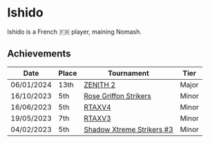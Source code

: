 # Ishido

Ishido is a French :fr: player, maining Nomash.

## Achievements

|Date|Place|Tournament|Tier|
|-|-|-|-|
| 06/01/2024 | 13th | [ZENITH 2](../../tournaments/misc/zenith2.md) | Major |
| 16/10/2023 | 5th |[Rose Griffon Strikers](../../tournaments/misc/rosegriffon.md) | Minor |
| 16/06/2023 | 5th | [RTAXV4](../../tournaments/rtaxv/rtaxv4.md) | Minor |
| 19/05/2023 | 7th | [RTAXV3](../../tournaments/rtaxv/rtaxv3.md) | Minor |
| 04/02/2023 | 5th | [Shadow Xtreme Strikers #3](../../tournaments/shadow/shadow3.md) | Minor |

